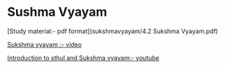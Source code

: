 # Sushma Vyayam


[Study material:- pdf format](sukshmavyayam/4.2 Sukshma Vyayam.pdf)

[Sukshma vyayam :- video](sukshmavyayam/VIDEO-2023-09-20-22-15-33.mp4)

[Introduction to sthul and Sukshma vyayam:- youtube](https://youtu.be/6y2HXkZuUWo?si=wvn8gnJCLloJ3q6l)
